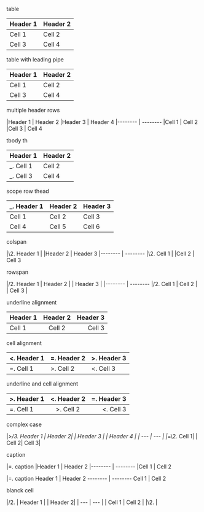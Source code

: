 table

Header 1 | Header 2
-------- | --------
Cell 1   | Cell 2
Cell 3   | Cell 4

table with leading pipe

|Header 1 | Header 2
|-------- | --------
|Cell 1   | Cell 2
|Cell 3   | Cell 4

multiple header rows

|Header 1 | Header 2
|Header 3 | Header 4
|-------- | --------
|Cell 1   | Cell 2
|Cell 3   | Cell 4

tbody th

|Header 1 | Header 2
|-------- | --------
|_. Cell 1   | Cell 2
|_. Cell 3   | Cell 4

scope row thead

|_. Header 1 | Header 2 | Header 3 |
|-------- | -------- | --- |
| Cell 1  | Cell 2 | Cell 3 |
| Cell 4  | Cell 5 | Cell 6 |

colspan

|\2. Header 1 | 
|Header 2 | Header 3
|-------- | --------
|\2. Cell 1   |
|Cell 2   | Cell 3

rowspan

|/2. Header 1 | Header 2 |
| Header 3 |
|-------- | --------
|/2. Cell 1   | Cell 2 |
| Cell 3 |

underline alignment

| Header 1 | Header 2 | Header 3 |
|:-------- | :--------: | ---: |
| Cell 1   | Cell 2 | Cell 3 |

cell alignment

|<. Header 1 |=. Header 2 |>. Header 3
|-------- | -------- | ---
|=. Cell 1   |>. Cell 2 |<. Cell 3

underline and cell alignment

|>. Header 1 |<. Header 2 |=. Header 3
|:-------- | :--------: | ---: |
|=. Cell 1   |>. Cell 2 |<. Cell 3

complex case

|_>/3. Header 1 | Header 2|
| Header 3 | 
| Header 4 |
| --- | --- |
|_=\2. Cell 1|
| Cell 2| Cell 3|

caption

|=. caption
|Header 1 | Header 2
|-------- | --------
|Cell 1   | Cell 2

|=. caption
Header 1 | Header 2
-------- | --------
Cell 1   | Cell 2

blanck cell

|/2. | Header 1 |
| Header 2|
| --- | --- |
| Cell 1 | Cell 2 |
|\2. |
